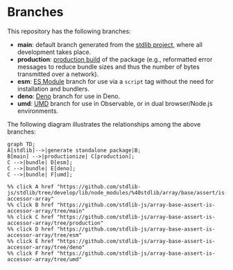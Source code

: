 <!--

@license Apache-2.0

Copyright (c) 2022 The Stdlib Authors.

Licensed under the Apache License, Version 2.0 (the "License");
you may not use this file except in compliance with the License.
You may obtain a copy of the License at

    http://www.apache.org/licenses/LICENSE-2.0

Unless required by applicable law or agreed to in writing, software
distributed under the License is distributed on an "AS IS" BASIS,
WITHOUT WARRANTIES OR CONDITIONS OF ANY KIND, either express or implied.
See the License for the specific language governing permissions and
limitations under the License.

-->

# Branches

This repository has the following branches:

-   **main**: default branch generated from the [stdlib project][stdlib-url], where all development takes place.
-   **production**: [production build][production-url] of the package (e.g., reformatted error messages to reduce bundle sizes and thus the number of bytes transmitted over a network).
-   **esm**: [ES Module][esm-url] branch for use via a `script` tag without the need for installation and bundlers.
-   **deno**: [Deno][deno-url] branch for use in Deno.
-   **umd**: [UMD][umd-url] branch for use in Observable, or in dual browser/Node.js environments.

The following diagram illustrates the relationships among the above branches:

```mermaid
graph TD;
A[stdlib]-->|generate standalone package|B;
B[main] -->|productionize| C[production];
C -->|bundle| D[esm];
C -->|bundle| E[deno];
C -->|bundle| F[umd];

%% click A href "https://github.com/stdlib-js/stdlib/tree/develop/lib/node_modules/%40stdlib/array/base/assert/is-accessor-array"
%% click B href "https://github.com/stdlib-js/array-base-assert-is-accessor-array/tree/main"
%% click C href "https://github.com/stdlib-js/array-base-assert-is-accessor-array/tree/production"
%% click D href "https://github.com/stdlib-js/array-base-assert-is-accessor-array/tree/esm"
%% click E href "https://github.com/stdlib-js/array-base-assert-is-accessor-array/tree/deno"
%% click F href "https://github.com/stdlib-js/array-base-assert-is-accessor-array/tree/umd"
```

[stdlib-url]: https://github.com/stdlib-js/stdlib/tree/develop/lib/node_modules/%40stdlib/array/base/assert/is-accessor-array
[production-url]: https://github.com/stdlib-js/array-base-assert-is-accessor-array/tree/production
[deno-url]: https://github.com/stdlib-js/array-base-assert-is-accessor-array/tree/deno
[umd-url]: https://github.com/stdlib-js/array-base-assert-is-accessor-array/tree/umd
[esm-url]: https://github.com/stdlib-js/array-base-assert-is-accessor-array/tree/esm